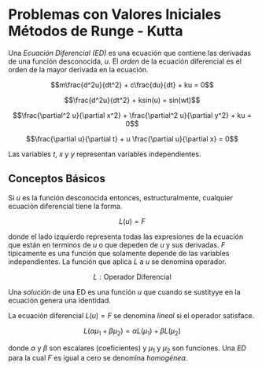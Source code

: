 # Problemas con Valores Iniciales Métodos de Runge - Kutta

Una _Ecuación Diferencial (ED)_ es una ecuación que contiene las derivadas de una función desconocida, *u*.
El _orden_ de la ecuación diferencial es el orden de la mayor derivada en la ecuación.

$$m\frac{d^2u}{dt^2} + c\frac{du}{dt} + ku = 0$$

$$\frac{d^2u}{dt^2} + ksin(u) = sin(wt)$$

$$\frac{\partial^2 u}{\partial x^2} + \frac{\partial^2 u}{\partial y^2} + ku = 0$$

$$\frac{\partial u}{\partial t} + u \frac{\partial u}{\partial x} = 0$$

Las variables _t_, _x_ y _y_ representan variables independientes.

## Conceptos Básicos

Si _u_ es la función desconocida entonces, estructuralmente, cualquier ecuación diferencial tiene la forma.

$$L (u) = F$$

donde el lado izquierdo representa todas las expresiones de la ecuación que están en terminos de _u_ o que depeden de _u_ y sus derivadas.
_F_ tipicamente es una función que solamente depende de las variables independientes.
La función que aplica _L_ a _u_ se denomina operador.

$$ L: \text{Operador Diferencial}$$

Una _solución_ de una ED es una función _u_ que cuando se sustityye en la ecuación genera una identidad.

La ecuación diferencial $L(u) = F$ se denomina _lineal_ si el operador satisface.

$$L(\alpha \mu_1 + \beta \mu_2 ) = \alpha L(\mu_1) + \beta L (\mu_2)$$

donde $\alpha$ y $\beta$ son escalares (coeficientes) y $\mu_1$ y $\mu_2$ son funciones.
Una _ED_ para la cual _F_ es igual a cero se denomina *homogénea*.

$$$$